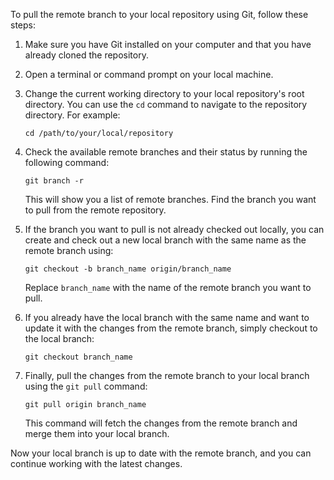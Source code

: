 To pull the remote branch to your local repository using Git, follow these steps:

1. Make sure you have Git installed on your computer and that you have already cloned the repository.

2. Open a terminal or command prompt on your local machine.

3. Change the current working directory to your local repository's root directory. You can use the `cd` command to navigate to the repository directory. For example:
   ```
   cd /path/to/your/local/repository
   ```

4. Check the available remote branches and their status by running the following command:
   ```
   git branch -r
   ```

   This will show you a list of remote branches. Find the branch you want to pull from the remote repository.

5. If the branch you want to pull is not already checked out locally, you can create and check out a new local branch with the same name as the remote branch using:
   ```
   git checkout -b branch_name origin/branch_name
   ```

   Replace `branch_name` with the name of the remote branch you want to pull.

6. If you already have the local branch with the same name and want to update it with the changes from the remote branch, simply checkout to the local branch:
   ```
   git checkout branch_name
   ```

7. Finally, pull the changes from the remote branch to your local branch using the `git pull` command:
   ```
   git pull origin branch_name
   ```

   This command will fetch the changes from the remote branch and merge them into your local branch.

Now your local branch is up to date with the remote branch, and you can continue working with the latest changes.
